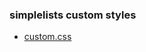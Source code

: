 ### simplelists custom styles
 - [custom.css](https://zebraworks.github.io/simplelists/custom.css)
 
